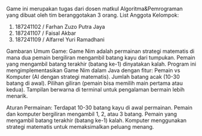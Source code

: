 Game ini merupakan tugas dari dosen matkul Algoritma&Pemrograman yang dibuat oleh tim beranggotakan 3 orang.
List Anggota Kelompok:
1. 187241102 / Farhan Zuzo Putra Jaya
2. 187241107 / Faisal Akbar
3. 187241109 / Alfarrel Yuri Ramadhani

Gambaran Umum Game:
Game Nim adalah permainan strategi matematis di mana dua pemain bergiliran mengambil batang kayu dari tumpukan. 
Pemain yang mengambil batang terakhir (batang ke-1) dinyatakan kalah. Program ini mengimplementasikan Game Nim dalam Java dengan fitur:
Pemain vs Komputer (AI dengan strategi matematis).
Jumlah batang acak (10-30 batang di awal).
Pilihan giliran (pemain bisa memilih main pertama atau kedua).
Tampilan berwarna di terminal untuk pengalaman bermain lebih menarik.

Aturan Permainan:
Terdapat 10-30 batang kayu di awal permainan.
Pemain dan komputer bergiliran mengambil 1, 2, atau 3 batang.
Pemain yang mengambil batang terakhir (batang ke-1) kalah.
Komputer menggunakan strategi matematis untuk memaksimalkan peluang menang.
